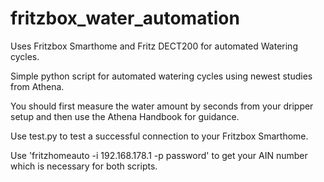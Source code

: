 # fritzbox_water_automation
Uses Fritzbox Smarthome and Fritz DECT200 for automated Watering cycles.

Simple python script for automated watering cycles using newest studies from Athena.

You should first measure the water amount by seconds from your dripper setup and then use the Athena Handbook for guidance.

Use test.py to test a successful connection to your Fritzbox Smarthome.

Use 'fritzhomeauto -i 192.168.178.1 -p password' to get your AIN number which is necessary for both scripts. 
